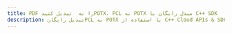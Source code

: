 ---title: PDF را به  تبدیل کنیدPOTX، PCL به POTX مبدل رایگان یا C++ SDKdescription: تبدیل رایگانPCL به POTX با استفاده از C++ Cloud APIs & SDK همچنین اسناد PDF را در Cloud ایجاد، ویرایش و رندر کنید.---